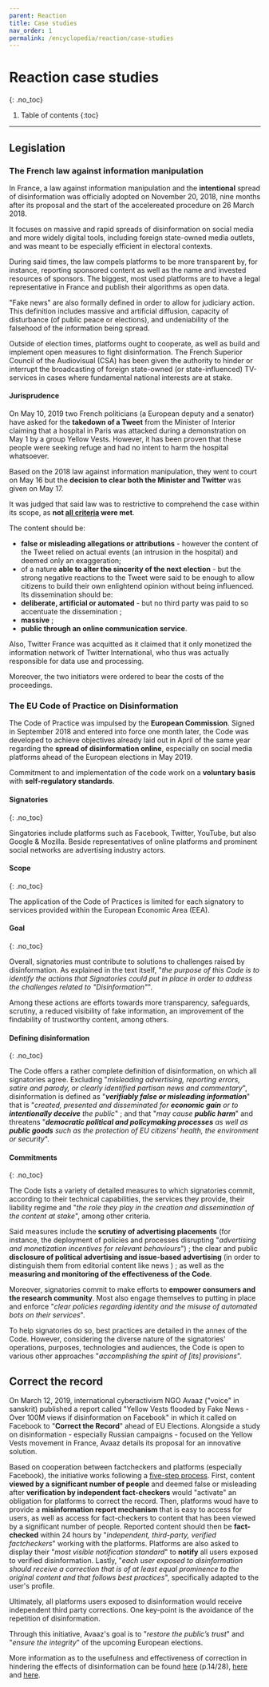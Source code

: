 ```yaml
---
parent: Reaction
title: Case studies
nav_order: 1
permalink: /encyclopedia/reaction/case-studies
---
```


# Reaction case studies
{: .no_toc}

1. Table of contents
{:toc}

- - -

## Legislation

### The French law against information manipulation

In France, a law against information manipulation and the **intentional** spread of disinformation was officially adopted on November 20, 2018, nine months after its proposal and the start of the accelereated procedure on 26 March 2018.

It focuses on massive and rapid spreads of disinformation on social media and more widely digital tools, including foreign state-owned media outlets, and was meant to be especially efficient in electoral contexts.

During said times, the law compels platforms to be more transparent by, for instance, reporting sponsored content as well as the name and invested resources of sponsors. The biggest, most used platforms are to have a legal representative in France and publish their algorithms as open data.

"Fake news" are also formally defined in order to allow for judiciary action. This definition includes massive and artificial diffusion, capacity of disturbance (of public peace or elections), and undeniability of the falsehood of the information being spread.

Outside of election times, platforms ought to cooperate, as well as build and implement open measures to fight disinformation.
The French Superior Council of the Audiovisual (CSA) has been given the authority to hinder or interrupt the broadcasting of foreign state-owned (or state-influenced) TV-services in cases where fundamental national interests are at stake.

#### Jurisprudence

On May 10, 2019 two French politicians (a European deputy and a senator) have asked for the **takedown of a Tweet** from the Minister of Interior claiming that a hospital in Paris was attacked during a demonstration on May 1 by a group Yellow Vests. However, it has been proven that these people were seeking refuge and had no intent to harm the hospital whatsoever.

Based on the 2018 law against information manipulation, they went to court on May 16 but  the **decision to clear both the Minister and Twitter** was given on May 17. 

It was judged that said law was to restrictive to comprehend the case within its scope, as **not [all criteria](https://www.legifrance.gouv.fr/affichCodeArticle.do?cidTexte=LEGITEXT000006070239&idArticle=LEGIARTI000037850595&dateTexte=&categorieLien=cid) were met**. 

The content should be:
- **false or misleading allegations or attributions** - however the content of the Tweet relied on actual events (an intrusion in the hospital) and deemed only an exaggeration;
- of a nature **able to alter the sincerity of the next election** - but the strong negative reactions to the Tweet were said to be enough to allow citizens to build their own enlightend opinion without being influenced. 
Its dissemination should be:
- **deliberate, artificial or automated** - but no third party was paid to so accentuate the dissemination ;
- **massive** ;
- **public through an online communication service**.

Also, Twitter France was acquitted as it claimed that it only monetized the information network of Twitter International, who thus was actually responsible for data use and processing. 

Moreover, the two initiators were ordered to bear the costs of the proceedings.

### The EU Code of Practice on Disinformation

The Code of Practice was impulsed by the **European Commission**. Signed in September 2018 and entered into force one month later, the Code was developed to achieve objectives already laid out in April of the same year regarding the **spread of disinformation online**, especially on social media platforms ahead of the European elections in May 2019.

Commitment to and implementation of the code work on a **voluntary basis** with **self-regulatory standards**.

#### Signatories
{: .no_toc}

Singatories include platforms such as Facebook, Twitter, YouTube, but also Google & Mozilla. Beside representatives of online platforms and prominent social networks are advertising industry actors.

#### Scope
{: .no_toc}

The application of the Code of Practices is limited for each signatory to services provided within the European Economic Area (EEA).

#### Goal
{: .no_toc}

Overall, signatories must contribute to solutions to challenges raised by disinformation. As explained in the text itself, "_the purpose of this Code is to identify the actions that Signatories could put in place in order to address the challenges related to "Disinformation"_".

Among these actions are efforts towards more transparency, safeguards, scrutiny, a reduced visibility of fake information, an improvement of  the findability of trustworthy content, among others.

#### Defining disinformation
{: .no_toc}

The Code offers a rather complete definition of disinformation, on which all signatories agree. Excluding "_misleading advertising, reporting errors, satire and parody, or clearly identified partisan news and commentary_", disinformation is defined as "**_verifiably false or misleading information_**" that is "_created, presented and disseminated for **economic gain** or to **intentionally deceive** the public_" ; and that "_may cause **public harm**_" and threatens "_**democratic political and policymaking processes** as well as **public goods** such as the protection of EU citizens' health, the environment or security_".

#### Commitments
{: .no_toc}

The Code lists a variety of detailed measures to which signatories commit, according to their technical capabilities, the services they provide, their liability regime and "_the role they play in the creation and dissemination of the content at stake_", among other criteria.

Said measures include the **scrutiny of advertising placements** (for instance,  the deployment of policies and processes disrupting "_advertising and monetization incentives for relevant behaviours_") ; the clear and public **disclosure of political advertising and issue-based advertising** (in order to distinguish them from editorial content like news ) ; as well as the **measuring and monitoring of the effectiveness of the Code**.

Moreover, signatories commit to make efforts to **empower consumers and the research community**. Most also engage themselves to putting in place and enforce "_clear policies regarding identity and the misuse of automated bots on their services_".

To help signatories do so, best practices are detailed in the annex of the Code. However, considering the diverse nature of the signatories' operations, purposes, technologies and audiences, the Code is open to various other approaches "_accomplishing the spirit of [its] provisions_".

## Correct the record

On March 12, 2019, international cyberactivism NGO Avaaz ("voice" in sanskrit) published a report called "Yellow Vests flooded by Fake News - Over 100M views if disinformation on Facebook" in which it called on Facebook to "**Correct the Record**" ahead of EU Elections.
Alongside a study on disinformation - especially Russian campaigns - focused on the Yellow Vests movement in France, Avaaz details its proposal for an innovative solution.

Based on cooperation between factcheckers and platforms (especially Facebook), the initiative works following a [five-step process](https://g8fip1kplyr33r3krz5b97d1-wpengine.netdna-ssl.com/wp-content/uploads/2019/03/AVAAZ_YellowVests_100miofake.pdf.pdf.pdf).
First,  content **viewed by a significant number of people** and deemed false or misleading after **verification by independent fact-checkers** would "activate" an obligation for platforms to correct the record.
Then, platforms woud have to provide a **misinformation report mechanism** that is easy to access for users, as well as access for fact-checkers to content that has been viewed by a significant number of people.
Reported content should then be **fact-checked** within 24 hours by "_independent, third-party, verified factcheckers_" working with the platforms.
Platforms are also asked to display their "_most visible notification standard_" to **notify** all users exposed to verified
disinformation.
Lastly,  "_each user exposed to disinformation should receive a correction that is of at least equal prominence to the original content and that follows best practices_", specifically adapted to the user's profile.

Ultimately, all platforms users exposed to disinformation would receive independent third party corrections. One key-point is the avoidance of the repetition of disinformation.

Through this initiative, Avaaz's goal is to "_restore the public’s trust_" and "_ensure the integrity_" of the upcoming European elections.

More information as to the usefulness and effectiveness of correction in hindering the effects of disinformation can be found [here](https://g8fip1kplyr33r3krz5b97d1-wpengine.netdna-ssl.com/wp-content/uploads/2019/03/AVAAZ_YellowVests_100miofake.pdf.pdf.pdf) (p.14/28), [here](https://deepblue.lib.umich.edu/bitstream/handle/2027.42/112200/jcom12164.pdf?sequence=1&isAllowed=y) and [here](https://www.ncbi.nlm.nih.gov/pmc/articles/PMC5383823/).


